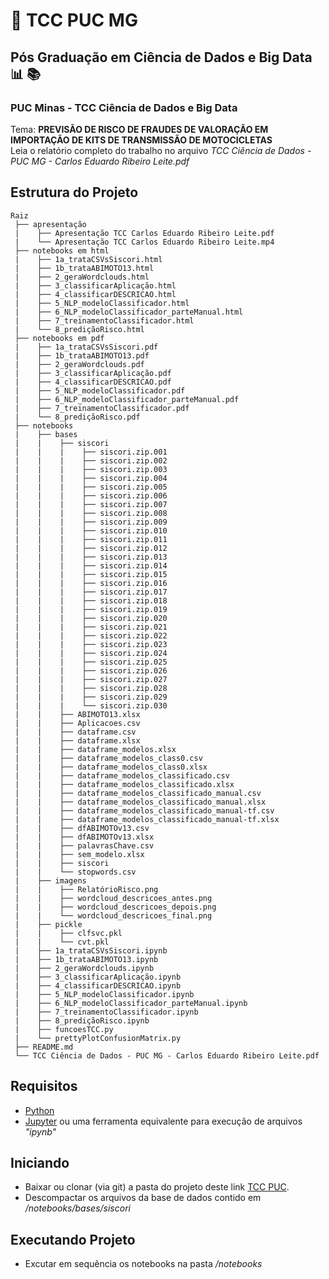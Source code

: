 # :school: TCC PUC MG
## Pós Graduação em Ciência de Dados e Big Data :bar_chart: :books:
### PUC Minas - TCC Ciência de Dados e Big Data<br>

Tema: **PREVISÃO DE RISCO DE FRAUDES DE VALORAÇÃO EM IMPORTAÇÃO DE KITS DE TRANSMISSÃO DE MOTOCICLETAS**<br>
Leia o relatório completo do trabalho no arquivo _TCC Ciência de Dados - PUC MG - Carlos Eduardo Ribeiro Leite.pdf_

## Estrutura do Projeto
```
Raiz
 ├── apresentação
 |    ├── Apresentação TCC Carlos Eduardo Ribeiro Leite.pdf
 |    └── Apresentação TCC Carlos Eduardo Ribeiro Leite.mp4
 ├── notebooks em html
 |    ├── 1a_trataCSVsSiscori.html
 |    ├── 1b_trataABIMOTO13.html
 |    ├── 2_geraWordclouds.html
 |    ├── 3_classificarAplicação.html
 |    ├── 4_classificarDESCRICAO.html
 |    ├── 5_NLP_modeloClassificador.html
 |    ├── 6_NLP_modeloClassificador_parteManual.html
 |    ├── 7_treinamentoClassificador.html
 |    └── 8_prediçãoRisco.html
 ├── notebooks em pdf
 |    ├── 1a_trataCSVsSiscori.pdf
 |    ├── 1b_trataABIMOTO13.pdf
 |    ├── 2_geraWordclouds.pdf
 |    ├── 3_classificarAplicação.pdf
 |    ├── 4_classificarDESCRICAO.pdf
 |    ├── 5_NLP_modeloClassificador.pdf
 |    ├── 6_NLP_modeloClassificador_parteManual.pdf
 |    ├── 7_treinamentoClassificador.pdf
 |    └── 8_prediçãoRisco.pdf
 ├── notebooks
 |    ├── bases
 |    |    ├── siscori
 |    |    |    ├── siscori.zip.001
 |    |    |    ├── siscori.zip.002
 |    |    |    ├── siscori.zip.003
 |    |    |    ├── siscori.zip.004
 |    |    |    ├── siscori.zip.005
 |    |    |    ├── siscori.zip.006
 |    |    |    ├── siscori.zip.007
 |    |    |    ├── siscori.zip.008
 |    |    |    ├── siscori.zip.009
 |    |    |    ├── siscori.zip.010
 |    |    |    ├── siscori.zip.011
 |    |    |    ├── siscori.zip.012
 |    |    |    ├── siscori.zip.013
 |    |    |    ├── siscori.zip.014
 |    |    |    ├── siscori.zip.015
 |    |    |    ├── siscori.zip.016
 |    |    |    ├── siscori.zip.017
 |    |    |    ├── siscori.zip.018
 |    |    |    ├── siscori.zip.019
 |    |    |    ├── siscori.zip.020
 |    |    |    ├── siscori.zip.021
 |    |    |    ├── siscori.zip.022
 |    |    |    ├── siscori.zip.023
 |    |    |    ├── siscori.zip.024
 |    |    |    ├── siscori.zip.025
 |    |    |    ├── siscori.zip.026
 |    |    |    ├── siscori.zip.027
 |    |    |    ├── siscori.zip.028
 |    |    |    ├── siscori.zip.029
 |    |    |    └── siscori.zip.030
 |    |    ├── ABIMOTO13.xlsx
 |    |    ├── Aplicacoes.csv
 |    |    ├── dataframe.csv
 |    |    ├── dataframe.xlsx
 |    |    ├── dataframe_modelos.xlsx
 |    |    ├── dataframe_modelos_class0.csv
 |    |    ├── dataframe_modelos_class0.xlsx
 |    |    ├── dataframe_modelos_classificado.csv
 |    |    ├── dataframe_modelos_classificado.xlsx
 |    |    ├── dataframe_modelos_classificado_manual.csv
 |    |    ├── dataframe_modelos_classificado_manual.xlsx
 |    |    ├── dataframe_modelos_classificado_manual-tf.csv
 |    |    ├── dataframe_modelos_classificado_manual-tf.xlsx
 |    |    ├── dfABIMOTOv13.csv
 |    |    ├── dfABIMOTOv13.xlsx
 |    |    ├── palavrasChave.csv
 |    |    ├── sem_modelo.xlsx
 |    |    ├── siscori
 |    |    └── stopwords.csv
 |    ├── imagens
 |    |    ├── RelatórioRisco.png
 |    |    ├── wordcloud_descricoes_antes.png
 |    |    ├── wordcloud_descricoes_depois.png
 |    |    └── wordcloud_descricoes_final.png
 |    ├── pickle
 |    |    ├── clfsvc.pkl
 |    |    └── cvt.pkl
 |    ├── 1a_trataCSVsSiscori.ipynb
 |    ├── 1b_trataABIMOTO13.ipynb
 |    ├── 2_geraWordclouds.ipynb
 |    ├── 3_classificarAplicação.ipynb
 |    ├── 4_classificarDESCRICAO.ipynb
 |    ├── 5_NLP_modeloClassificador.ipynb
 |    ├── 6_NLP_modeloClassificador_parteManual.ipynb
 |    ├── 7_treinamentoClassificador.ipynb
 |    ├── 8_prediçãoRisco.ipynb
 |    ├── funcoesTCC.py
 |    └── prettyPlotConfusionMatrix.py
 ├── README.md
 └── TCC Ciência de Dados - PUC MG - Carlos Eduardo Ribeiro Leite.pdf
```

## Requisitos
 * [Python](https://www.python.org/)
 * [Jupyter](https://jupyter.org/) ou uma ferramenta equivalente para execução de arquivos _"ipynb"_

## Iniciando
 * Baixar ou clonar (via git) a pasta do projeto deste link [TCC PUC](https://github.com/kaduleite/TCC_PUC_MG_2021).
 * Descompactar os arquivos da base de dados contido em _/notebooks/bases/siscori_

## Executando Projeto
 * Excutar em sequência os notebooks na pasta _/notebooks_



